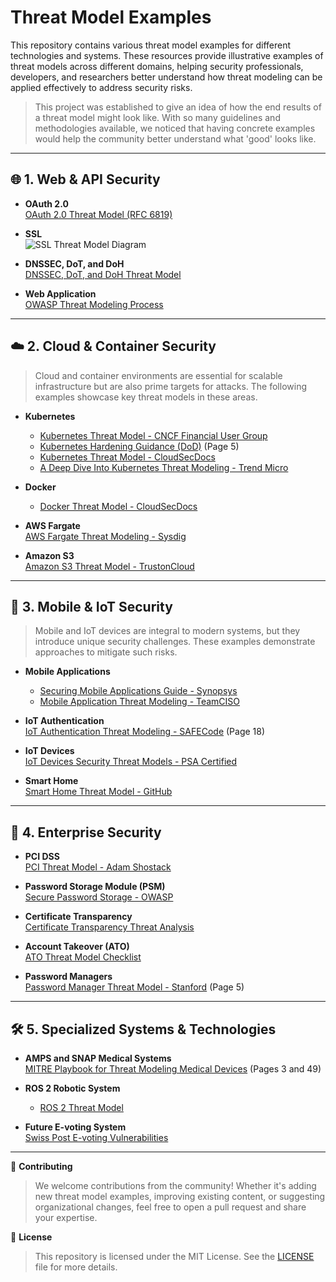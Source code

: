 # **Threat Model Examples**

This repository contains various threat model examples for different technologies and systems. These resources provide illustrative examples of threat models across different domains, helping security professionals, developers, and researchers better understand how threat modeling can be applied effectively to address security risks.

> This project was established to give an idea of how the end results of a threat model might look like. With so many guidelines and methodologies available, we noticed that having concrete examples would help the community better understand what 'good' looks like.

---

## 🌐 **1. Web & API Security**

- **OAuth 2.0**  
  [OAuth 2.0 Threat Model (RFC 6819)](https://datatracker.ietf.org/doc/html/rfc6819)

- **SSL**  
  ![SSL Threat Model Diagram](https://www.ssllabs.com/downloads/SSL_Threat_Model.png)

- **DNSSEC, DoT, and DoH**  
  [DNSSEC, DoT, and DoH Threat Model](https://www.netmeister.org/blog/doh-dot-dnssec.html)

- **Web Application**  
  [OWASP Threat Modeling Process](https://owasp.org/www-community/Threat_Modeling_Process)

---

## ☁️ **2. Cloud & Container Security**
> Cloud and container environments are essential for scalable infrastructure but are also prime targets for attacks. The following examples showcase key threat models in these areas.

- **Kubernetes**
   - [Kubernetes Threat Model - CNCF Financial User Group](https://github.com/cncf/financial-user-group/tree/main/projects/k8s-threat-model)
   - [Kubernetes Hardening Guidance (DoD)](https://media.defense.gov/2022/Aug/29/2003066362/-1/-1/0/CTR_KUBERNETES_HARDENING_GUIDANCE_1.2_20220829.PDF) (Page 5)
   - [Kubernetes Threat Model - CloudSecDocs](https://cloudsecdocs.com/containers/theory/threats/k8s_threat_model/)
   - [A Deep Dive Into Kubernetes Threat Modeling - Trend Micro](https://www.trendmicro.com/vinfo/us/security/news/security-technology/a-deep-dive-into-kubernetes-threat-modeling)

- **Docker**
   - [Docker Threat Model - CloudSecDocs](https://cloudsecdocs.com/container_security/theory/threats/docker_threat_model/)

- **AWS Fargate**  
   [AWS Fargate Threat Modeling - Sysdig](https://sysdig.com/blog/ecs-fargate-threat-modeling/)

- **Amazon S3**  
   [Amazon S3 Threat Model - TrustonCloud](https://controlcatalog.trustoncloud.com/dashboard/aws/s3#Data%20Flow%20Diagram)

---

## 📱 **3. Mobile & IoT Security**
> Mobile and IoT devices are integral to modern systems, but they introduce unique security challenges. These examples demonstrate approaches to mitigate such risks.

- **Mobile Applications**
   - [Securing Mobile Applications Guide - Synopsys](https://www.synopsys.com/content/dam/synopsys/sig-assets/ebooks/developers-guide-securing-mobile-applications-threat-modeling.pdf)
   - [Mobile Application Threat Modeling - TeamCISO](https://teamciso.com/2016/06/threat-modeling-a-mobile-application.html)

- **IoT Authentication**  
   [IoT Authentication Threat Modeling - SAFECode](https://safecode.org/wp-content/uploads/2017/05/SAFECode_TM_Whitepaper.pdf) (Page 18)

- **IoT Devices**  
   [IoT Devices Security Threat Models - PSA Certified](https://www.psacertified.org/development-resources/building-in-security/threat-models/)

- **Smart Home**  
   [Smart Home Threat Model - GitHub](https://github.com/kkredit/smart-home-threat-model)

---

## 🏢 **4. Enterprise Security**

- **PCI DSS**  
   [PCI Threat Model - Adam Shostack](https://shostack.org/files/papers/A_PCI_Threat_Model_2020.pdf)

- **Password Storage Module (PSM)**  
   [Secure Password Storage - OWASP](https://owasp.org/www-pdf-archive//Secure_Password_Storage.pdf)

- **Certificate Transparency**  
   [Certificate Transparency Threat Analysis](https://datatracker.ietf.org/doc/html/draft-ietf-trans-threat-analysis-16)

- **Account Takeover (ATO)**  
   [ATO Threat Model Checklist](https://raw.githubusercontent.com/magoo/ato-checklist/master/model.svg)

- **Password Managers**  
   [Password Manager Threat Model - Stanford](https://crypto.stanford.edu/~dabo/pubs/papers/pwdmgrBrowser.pdf) (Page 5)

---

## 🛠️ **5. Specialized Systems & Technologies**

- **AMPS and SNAP Medical Systems**  
   [MITRE Playbook for Threat Modeling Medical Devices](https://www.mitre.org/sites/default/files/publications/Playbook-for-Threat-Modeling-Medical-Devices.pdf) (Pages 3 and 49)

- **ROS 2 Robotic System**
   - [ROS 2 Threat Model](https://design.ros2.org/articles/ros2_threat_model.html)

- **Future E-voting System**  
   [Swiss Post E-voting Vulnerabilities](https://www.reversemode.com/2022/01/finding-vulnerabilities-in-swiss-posts.html?m=1#AttackSurface)

---

📢 **Contributing**
> We welcome contributions from the community! Whether it's adding new threat model examples, improving existing content, or suggesting organizational changes, feel free to open a pull request and share your expertise.

📝 **License**
> This repository is licensed under the MIT License. See the [LICENSE](LICENSE) file for more details.
